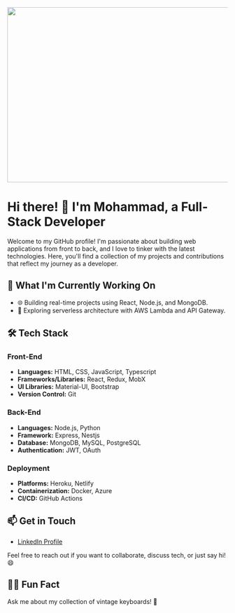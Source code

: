 <!-- Intro -->
<div align="center">
<img src="https://media.giphy.com/media/qgQUggAC3Pfv687qPC/giphy.gif" width="2000" height="400" />
 </div>
 
# Hi there! 👋 I'm Mohammad, a Full-Stack Developer

Welcome to my GitHub profile! I'm passionate about building web applications from front to back, and I love to tinker with the latest technologies. Here, you'll find a collection of my projects and contributions that reflect my journey as a developer.

## 🔭 What I'm Currently Working On

- 🌐 Building real-time projects using React, Node.js, and MongoDB.
- 🚀 Exploring serverless architecture with AWS Lambda and API Gateway.

## 🛠️ Tech Stack

### Front-End

- **Languages:** HTML, CSS, JavaScript, Typescript
- **Frameworks/Libraries:** React, Redux, MobX
- **UI Libraries:** Material-UI, Bootstrap
- **Version Control:** Git

### Back-End

- **Languages:** Node.js, Python
- **Framework:** Express, Nestjs
- **Database:** MongoDB, MySQL, PostgreSQL
- **Authentication:** JWT, OAuth

### Deployment

- **Platforms:** Heroku, Netlify
- **Containerization:** Docker, Azure
- **CI/CD:** GitHub Actions

## 📫 Get in Touch

- [LinkedIn Profile](https://www.linkedin.com/in/mohammedobidat/)

Feel free to reach out if you want to collaborate, discuss tech, or just say hi! 😄

## 🚴‍♀️ Fun Fact

Ask me about my collection of vintage keyboards! 🎹



